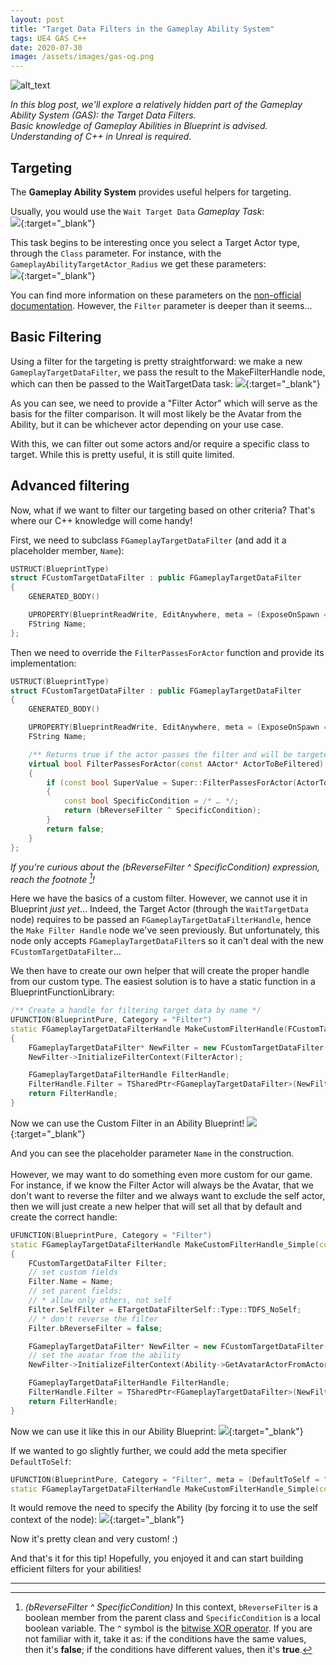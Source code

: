 ```yaml
---
layout: post
title: "Target Data Filters in the Gameplay Ability System"
tags: UE4 GAS C++
date: 2020-07-30
image: /assets/images/gas-og.png
---
```

![alt_text](/assets/images/gas-og.png)
<!-- Output copied to clipboard! -->

_In this blog post, we'll explore a relatively hidden part of the Gameplay Ability System (GAS): the Target Data Filters._  
_Basic knowledge of Gameplay Abilities in Blueprint is advised._  
_Understanding of C++ in Unreal is required._

<!--more-->


## Targeting

The **Gameplay Ability System** provides useful helpers for targeting.

Usually, you would use the `Wait Target Data` _Gameplay Task_:  
[![](/assets/images/targetdatafilters/image1.png)](/assets/images/targetdatafilters/image1.png){:target="_blank"}

This task begins to be interesting once you select a Target Actor type, through the `Class` parameter. For instance, with the `GameplayAbilityTargetActor_Radius` we get these parameters:  
[![](/assets/images/targetdatafilters/image2.png)](/assets/images/targetdatafilters/image2.png){:target="_blank"}

You can find more information on these parameters on the [non-official documentation](https://github.com/tranek/GASDocumentation#4112-target-actors). However, the `Filter` parameter is deeper than it seems...


## Basic Filtering

Using a filter for the targeting is pretty straightforward: we make a new `GameplayTargetDataFilter`, we pass the result to the MakeFilterHandle node, which can then be passed to the WaitTargetData task:
[![](/assets/images/targetdatafilters/image3.png)](/assets/images/targetdatafilters/image3.png){:target="_blank"}


As you can see, we need to provide a "Filter Actor" which will serve as the basis for the filter comparison. It will most likely be the Avatar from the Ability, but it can be whichever actor depending on your use case.

With this, we can filter out some actors and/or require a specific class to target. While this is pretty useful, it is still quite limited.


## Advanced filtering

Now, what if we want to filter our targeting based on other criteria? That's where our C++ knowledge will come handy!

First, we need to subclass `FGameplayTargetDataFilter` (and add it a placeholder member, `Name`):


```cpp
USTRUCT(BlueprintType)
struct FCustomTargetDataFilter : public FGameplayTargetDataFilter
{
	GENERATED_BODY()

	UPROPERTY(BlueprintReadWrite, EditAnywhere, meta = (ExposeOnSpawn = true), Category = Filter)
	FString Name;
};
```


Then we need to override the `FilterPassesForActor` function and provide its implementation:


```cpp
USTRUCT(BlueprintType)
struct FCustomTargetDataFilter : public FGameplayTargetDataFilter
{
	GENERATED_BODY()

	UPROPERTY(BlueprintReadWrite, EditAnywhere, meta = (ExposeOnSpawn = true), Category = Filter)
	FString Name;

	/** Returns true if the actor passes the filter and will be targeted */
	virtual bool FilterPassesForActor(const AActor* ActorToBeFiltered) const override
	{
		if (const bool SuperValue = Super::FilterPassesForActor(ActorToBeFiltered))
		{
			const bool SpecificCondition = /* … */;
			return (bReverseFilter ^ SpecificCondition);
		}
		return false;
	}
};
```
<span class="small">_If you're curious about the (bReverseFilter ^ SpecificCondition) expression, reach the footnote [^xor]!_</span>

Here we have the basics of a custom filter. However, we cannot use it in Blueprint _just yet_… Indeed, the Target Actor (through the `WaitTargetData` node) requires to be passed an `FGameplayTargetDataFilterHandle`, hence the `Make Filter Handle` node we've seen previously. But unfortunately, this node only accepts `FGameplayTargetDataFilter`s so it can't deal with the new `FCustomTargetDataFilter`...

We then have to create our own helper that will create the proper handle from our custom type. The easiest solution is to have a static function in a BlueprintFunctionLibrary:


```cpp
/** Create a handle for filtering target data by name */
UFUNCTION(BlueprintPure, Category = "Filter")
static FGameplayTargetDataFilterHandle MakeCustomFilterHandle(FCustomTargetDataFilter Filter, AActor* FilterActor)
{
	FGameplayTargetDataFilter* NewFilter = new FCustomTargetDataFilter(Filter);
	NewFilter->InitializeFilterContext(FilterActor);

	FGameplayTargetDataFilterHandle FilterHandle;
	FilterHandle.Filter = TSharedPtr<FGameplayTargetDataFilter>(NewFilter);
	return FilterHandle;
}
```


Now we can use the Custom Filter in an Ability Blueprint!
[![](/assets/images/targetdatafilters/image4.png)](/assets/images/targetdatafilters/image4.png){:target="_blank"}


And you can see the placeholder parameter `Name` in the construction.  \
 \
However, we may want to do something even more custom for our game. For instance, if we know the Filter Actor will always be the Avatar, that we don't want to reverse the filter and we always want to exclude the self actor, then we will just create a new helper that will set all that by default and create the correct handle:


```cpp
UFUNCTION(BlueprintPure, Category = "Filter")
static FGameplayTargetDataFilterHandle MakeCustomFilterHandle_Simple(const UGameplayAbility* Ability, const FString& Name)
{
	FCustomTargetDataFilter Filter;
	// set custom fields
	Filter.Name = Name;
	// set parent fields:
	// * allow only others, not self
	Filter.SelfFilter = ETargetDataFilterSelf::Type::TDFS_NoSelf;
	// * don't reverse the filter
	Filter.bReverseFilter = false;

	FGameplayTargetDataFilter* NewFilter = new FCustomTargetDataFilter(Filter);
	// set the avatar from the ability
	NewFilter->InitializeFilterContext(Ability->GetAvatarActorFromActorInfo());

	FGameplayTargetDataFilterHandle FilterHandle;
	FilterHandle.Filter = TSharedPtr<FGameplayTargetDataFilter>(NewFilter);
	return FilterHandle;
}
```


Now we can use it like this in our Ability Blueprint:
[![](/assets/images/targetdatafilters/image5.png)](/assets/images/targetdatafilters/image5.png){:target="_blank"}


If we wanted to go slightly further, we could add the meta specifier `DefaultToSelf`:  
```cpp
UFUNCTION(BlueprintPure, Category = "Filter", meta = (DefaultToSelf = "Ability", HidePin = "Ability"))
static FGameplayTargetDataFilterHandle MakeCustomFilterHandle_Simple(const UGameplayAbility* Ability, const FString& Name);
```

It would remove the need to specify the Ability (by forcing it to use the self context of the node):
[![](/assets/images/targetdatafilters/image6.png)](/assets/images/targetdatafilters/image6.png){:target="_blank"}


Now it's pretty clean and very custom! :)

And that's it for this tip! Hopefully, you enjoyed it and can start building efficient filters for your abilities!



---


[^xor]: _(bReverseFilter ^ SpecificCondition)_ In this context, `bReverseFilter` is a boolean member from the parent class and `SpecificCondition` is a local boolean variable. The `^` symbol is the [bitwise XOR operator](https://en.wikipedia.org/wiki/Bitwise_operations_in_C#Bitwise_XOR_^). If you are not familiar with it, take it as: if the conditions have the same values, then it's **false**; if the conditions have different values, then it's **true**.

